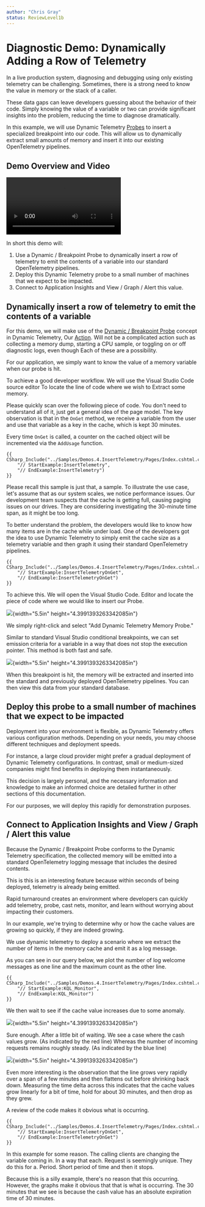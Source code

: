```yaml
---
author: "Chris Gray"
status: ReviewLevel1b
---
```


# Diagnostic Demo: Dynamically Adding a Row of Telemetry

In a live production system, diagnosing and debugging using only existing
telemetry can be challenging. Sometimes, there is a strong need to know the
value in memory or the stack of a caller.

These data gaps can leave developers guessing about the behavior of their code.
Simply knowing the value of a variable or two can provide significant insights
into the problem, reducing the time to diagnose dramatically.

In this example, we will use Dynamic Telemetry
[Probes](./Architecture.Probes.Overview.document.md) to insert a specialized
breakpoint into our code. This will allow us to dynamically extract small
amounts of memory and insert it into our existing OpenTelemetry pipelines.

## Demo Overview and Video

![type:video](../orig_media/DynamicTelemetry_DiagnosticVideo.mp4)

In short this demo will:

1. Use a Dynamic / Breakpoint Probe to dynamically insert a row of telemetry to
   emit the contents of a variable into our standard OpenTelemetry pipelines.
1. Deploy this Dynamic Telemetry probe to a small number of machines that we
   expect to be impacted.
1. Connect to Application Insights and View / Graph / Alert this value.

## Dynamically insert a row of telemetry to emit the contents of a variable

For this demo, we will make use of the
[Dynamic / Breakpoint Probe](./Architecture.Probe.Breakpoint.document.md)
concept in Dynamic Telemetry, Our
[Action](./Architecture.Action.Explanation.document.md). Will not be a
complicated action such as collecting a memory dump, starting a CPU sample, or
toggling on or off diagnostic logs, even though Each of these are a possibility.

For our application, we simply want to know the value of a memory variable when
our probe is hit.

To achieve a good developer workflow. We will use the Visual Studio Code source
editor To locate the line of code where we wish to Extract some memory.

Please quickly scan over the following piece of code. You don't need to
understand all of it, just get a general idea of the page model. The key
observation is that in the `OnGet` method, we receive a variable from the user
and use that variable as a key in the cache, which is kept 30 minutes.

Every time `OnGet` is called, a counter on the cached object will be incremented
via the `AddUsage` function.

```cdocs_include
{{ CSharp_Include("../Samples/Demos.4.InsertTelemetry/Pages/Index.cshtml.cs",
    "// StartExample:InsertTelemetry",
    "// EndExample:InsertTelemetry")
}}
```

Please recall this sample is just that, a sample. To illustrate the use case,
let's assume that as our system scales, we notice performance issues. Our
development team suspects that the cache is getting full, causing paging issues
on our drives. They are considering investigating the 30-minute time span, as it
might be too long.

To better understand the problem, the developers would like to know how many
items are in the cache while under load. One of the developers got the idea to
use Dynamic Telemetry to simply emit the cache size as a telemetry variable and
then graph it using their standard OpenTelemetry pipelines.

```cdocs_include
{{ CSharp_Include("../Samples/Demos.4.InsertTelemetry/Pages/Index.cshtml.cs",
    "// StartExample:InsertTelemetryOnGet",
    "// EndExample:InsertTelemetryOnGet")
}}
```

To achieve this. We will open the Visual Studio Code. Editor and locate the
piece of code where we would like to insert our Probe.

![](../orig_media/Demos.4.AddDynamicTracePoint.VSCode.png){width="5.5in"
height="4.3991393263342085in"}

We simply right-click and select "Add Dynamic Telemetry Memory Probe."

Similar to standard Visual Studio conditional breakpoints, we can set emission
criteria for a variable in a way that does not stop the execution pointer. This
method is both fast and safe.

![](../orig_media/Demos.4.AddDynamicTracePoint.VSCode.AddCacheCount.png){width="5.5in"
height="4.3991393263342085in"}

When this breakpoint is hit, the memory will be extracted and inserted into the
standard and previously deployed OpenTelemetry pipelines. You can then view this
data from your standard database.

## Deploy this probe to a small number of machines that we expect to be impacted

Deployment into your environment is flexible, as Dynamic Telemetry offers
various configuration methods. Depending on your needs, you may choose different
techniques and deployment speeds.

For instance, a large cloud provider might prefer a gradual deployment of
Dynamic Telemetry configurations. In contrast, small or medium-sized companies
might find benefits in deploying them instantaneously.

This decision is largely personal, and the necessary information and knowledge
to make an informed choice are detailed further in other sections of this
documentation.

For our purposes, we will deploy this rapidly for demonstration purposes.

## Connect to Application Insights and View / Graph / Alert this value

Because the Dynamic / Breakpoint Probe conforms to the Dynamic Telemetry
specification, the collected memory will be emitted into a standard
OpenTelemetry logging message that includes the desired contents.

This is this is an interesting feature because within seconds of being deployed,
telemetry is already being emitted.

Rapid turnaround creates an environment where developers can quickly add
telemetry, probe, cast nets, monitor, and learn without worrying about impacting
their customers.

In our example, we're trying to determine why or how the cache values are
growing so quickly, if they are indeed growing.

We use dynamic telemetry to deploy a scenario where we extract the number of
items in the memory cache and emit it as a log message.

As you can see in our query below, we plot the number of log welcome messages as
one line and the maximum count as the other line.

```cdocs_include
{{ CSharp_Include("../Samples/Demos.4.InsertTelemetry/Pages/Index.cshtml.cs",
    "// StartExample:KQL_Monitor",
    "// EndExample:KQL_Monitor")
}}
```

We then wait to see if the cache value increases due to some anomaly.

![](../orig_media/Demos.4.AddDynamicTracePoint.VSCode.BeforeSpike.png){width="5.5in"
height="4.3991393263342085in"}

Sure enough. After a little bit of waiting. We see a case where the cash values
grow. (As indicated by the red line) Whereas the number of incoming requests
remains roughly steady. (As indicated by the blue line)

![](../orig_media/Demos.4.AddDynamicTracePoint.VSCode.AfterSpike.png){width="5.5in"
height="4.3991393263342085in"}

Even more interesting is the observation that the line grows very rapidly over a
span of a few minutes and then flattens out before shrinking back down.
Measuring the time delta across this indicates that the cache values grow
linearly for a bit of time, hold for about 30 minutes, and then drop as they
grew.

A review of the code makes it obvious what is occurring.

```cdocs_include
{{ CSharp_Include("../Samples/Demos.4.InsertTelemetry/Pages/Index.cshtml.cs",
    "// StartExample:InsertTelemetryOnGet",
    "// EndExample:InsertTelemetryOnGet")
}}
```

In this example for some reason. The calling clients are changing the variable
coming in. In a way that each. Request is seemingly unique. They do this for a.
Period. Short period of time and then it stops.

Because this is a silly example, there's no reason that this occurring. However,
the graphs make it obvious that that is what is occurring. The 30 minutes that
we see is because the cash value has an absolute expiration time of 30 minutes.
